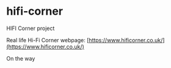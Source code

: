 # hifi-corner
HIFI Corner project

Real life Hi-Fi Corner webpage: [https://www.hificorner.co.uk/](https://www.hificorner.co.uk/)

On the way

